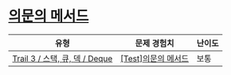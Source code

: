 # [의문의 메서드](https://www.codetree.ai/trails/complete/curated-cards/test-deque-method)

|유형|문제 경험치|난이도|
|---|---|---|
|[Trail 3 / 스택, 큐, 덱 / Deque](https://www.codetree.ai/trail-info/novice-high/)|[[Test]의문의 메서드](https://www.codetree.ai/trails/complete/curated-cards/test-deque-method/)|보통|

